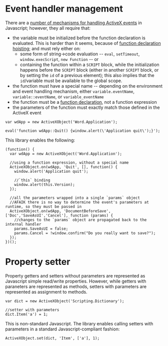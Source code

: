 # Event handler management

There are a [number of mechanisms for handling ActiveX events](https://msdn.microsoft.com/en-us/library/ms974564.aspx) in Javascript; however, they all require that:
* the variable must be initialized before the function declaration is evaluated. This is harder than it seems, because of [function declaration hoisting](https://developer.mozilla.org/en-US/docs/Web/JavaScript/Reference/Statements/function#Function_declaration_hoisting); and must rely either on:
   * some form of string->code evaluation -- `eval`, `setTimeout`, `window.execScript`, `new Function` -- or
   * containing the function within a `SCRIPT` block, while the initialization happens before the `SCRIPT` block (either in another `SCRIPT` block, or by setting the `id` of a previous element); this also implies that the `id`/variable must be available to the global scope.
* the function must have a special name -- depending on the environment and event handling mechanism, either `variable.eventName`, `variable::eventName`, or `variable_eventName`
* the function must be a [function declaration](https://developer.mozilla.org/en-US/docs/Web/JavaScript/Reference/Functions#Defining_functions), not a function expression
* the parameters of the function must exactly match those defined in the ActiveX event

```
var wdApp = new ActiveXObject('Word.Application');

eval('function wdApp::Quit() {window.alert(\'Application quit\');}');
```

This library enables the following:
```
(function() {
  var wdApp = new ActiveXObject('Word.Application');
  
  //using a function expression, without a special name
  ActiveXObject.on(wdApp, 'Quit', [], function() {
    window.alert('Application quit');
    
    //`this` binding
    window.alert(this.Version);
  });

  //all the parameters wrapped into a single `params` object
  //AFAIK there is no way to determine the event's parameters at runtime, so they must be passed in
  ActiveXObject.on(wdApp, 'DocumentBeforeSave', ['Doc','SaveAsUI','Cancel'], function (params) {
    //changes to the `params` object are propagated back to the internal handler
    params.SaveAsUI = false;
    params.Cancel = !window.confirm("Do you really want to save?");   
  });
})();
```
# Property setter

Property getters and setters without parameters are represented as Javascript simple read/write properties. However, while getters with paraneters are represented as methods, setters with parameters are represented as assignment to methods.
```
var dict = new ActiveXObject('Scripting.Dictionary');

//setter with parameters
dict.Item('a') = 1;
```
This is non-standard Javascript. The library enables calling setters with parameters in a standard Javascript-compliant fashion:
```
ActiveXObject.set(dict, 'Item', ['a'], 1);
```
